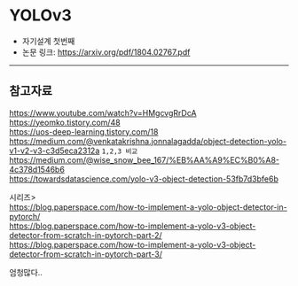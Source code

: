 # YOLOv3
- 자기설계 첫번째
- 논문 링크: https://arxiv.org/pdf/1804.02767.pdf
---
## 참고자료
https://www.youtube.com/watch?v=HMgcvgRrDcA  
https://yeomko.tistory.com/48  
https://uos-deep-learning.tistory.com/18  
https://medium.com/@venkatakrishna.jonnalagadda/object-detection-yolo-v1-v2-v3-c3d5eca2312a `1,2,3 비교`  
https://medium.com/@wise_snow_bee_167/%EB%AA%A9%EC%B0%A8-4c378d1546b6   
https://towardsdatascience.com/yolo-v3-object-detection-53fb7d3bfe6b    

시리즈>  
https://blog.paperspace.com/how-to-implement-a-yolo-object-detector-in-pytorch/  
https://blog.paperspace.com/how-to-implement-a-yolo-v3-object-detector-from-scratch-in-pytorch-part-2/  
https://blog.paperspace.com/how-to-implement-a-yolo-v3-object-detector-from-scratch-in-pytorch-part-3/  


엄청많다..
